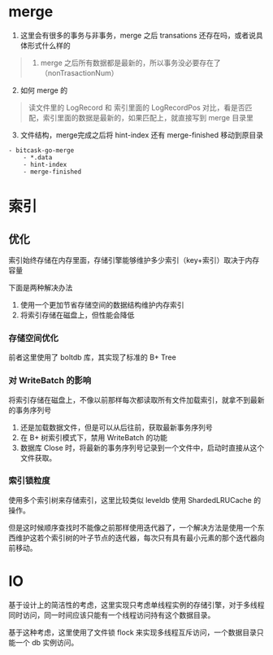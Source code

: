 
# merge

1. 这里会有很多的事务与非事务，merge 之后 transations 还存在吗，或者说具体形式什么样的

>1. merge 之后所有数据都是最新的，所以事务没必要存在了（nonTrasactionNum）

2. 如何 merge 的
>读文件里的 LogRecord 和 索引里面的 LogRecordPos 对比，看是否匹配，索引里面的数据是最新的，如果匹配上，就直接写到 merge 目录里

3. 文件结构，merge完成之后将 hint-index 还有 merge-finished 移动到原目录

```
- bitcask-go-merge
    - *.data
    - hint-index
    - merge-finished
```

# 索引

## 优化

索引始终存储在内存里面，存储引擎能够维护多少索引（key+索引）取决于内存容量

下面是两种解决办法

1. 使用一个更加节省存储空间的数据结构维护内存索引
2. 将索引存储在磁盘上，但性能会降低

### 存储空间优化

前者这里使用了 boltdb 库，其实现了标准的 B+ Tree

### 对 WriteBatch 的影响

将索引存储在磁盘上，不像以前那样每次都读取所有文件加载索引，就拿不到最新的事务序列号

1. 还是加载数据文件，但是可以从后往前，获取最新事务序列号
2. 在 B+ 树索引模式下，禁用 WriteBatch 的功能
3. 数据库 Close 时，将最新的事务序列号记录到一个文件中，启动时直接从这个文件获取。

### 索引锁粒度

使用多个索引树来存储索引，这里比较类似 leveldb 使用 ShardedLRUCache 的操作。

但是这时候顺序查找时不能像之前那样使用迭代器了，一个解决方法是使用一个东西维护这若个索引树的叶子节点的迭代器，每次只有具有最小元素的那个迭代器向前移动。


# IO

基于设计上的简洁性的考虑，这里实现只考虑单线程实例的存储引擎，对于多线程同时访问，同一时间应该只能有一个线程访问持有这个数据目录。

基于这种考虑，这里使用了文件锁 flock 来实现多线程互斥访问，一个数据目录只能一个 db 实例访问。
